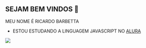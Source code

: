 ## SEJAM BEM VINDOS 👋

MEU NOME É RICARDO BARBETTA

- ESTOU ESTUDANDO A LINGUAGEM JAVASCRIPT NO [ALURA](https://www.alura.com.br)

![](https://media.tenor.com/riKvVZ2Et-cAAAAM/dumb-huh.gif)

